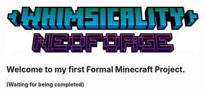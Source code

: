 ![Whimsicality Minecraft Mod](https://github.com/3944Realms/R39_s_Whimsy_NeoForgeModProject/blob/master/src/main/resources/whimscalityLogo.png?raw=true)
## Welcome to my first Formal Minecraft Project.

**(Waiting for being completed)**
